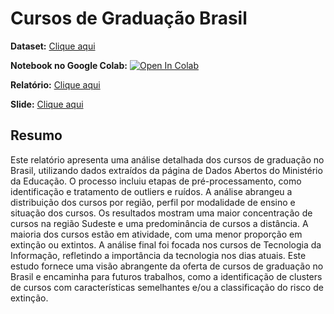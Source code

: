 # Cursos de Graduação Brasil

**Dataset:** [Clique aqui](https://dadosabertos.mec.gov.br/indicadores-sobre-ensino-superior/item/183-cursos-de-graduacao-do-brasil)

**Notebook no Google Colab:** [![Open In Colab](https://colab.research.google.com/assets/colab-badge.svg)](https://colab.research.google.com/drive/1yCHmQk89jnFskhuW80OsPiL4lkmY1uyh?usp=sharing)

**Relatório:** [Clique aqui](Relatório.pdf)

**Slide:** [Clique aqui](https://www.canva.com/design/DAGIb1KG7w4/agkKoljdXxc0T6Pu4ltI2Q/edit?utm_content=DAGIb1KG7w4&utm_campaign=designshare&utm_medium=link2&utm_source=sharebutton)

## Resumo

Este relatório apresenta uma análise detalhada dos cursos de graduação no Brasil, utilizando dados extraı́dos da página de Dados Abertos do Ministério da Educação. O processo incluiu etapas de pré-processamento, como identificação e tratamento de outliers e ruı́dos. A análise abrangeu a distribuição dos cursos por região, perfil por modalidade de ensino e situação dos cursos. Os resultados mostram uma maior concentração de cursos na região Sudeste e uma predominância de cursos a distância. A maioria dos cursos estão em atividade, com uma menor proporção em extinção ou extintos. A análise final foi focada nos cursos de Tecnologia da Informação, refletindo a importância da tecnologia nos dias atuais. Este estudo fornece uma visão abrangente da oferta de cursos de graduação no Brasil e encaminha para futuros trabalhos, como a identificação de clusters de cursos com caracterı́sticas semelhantes e/ou a classificação do risco de extinção.
